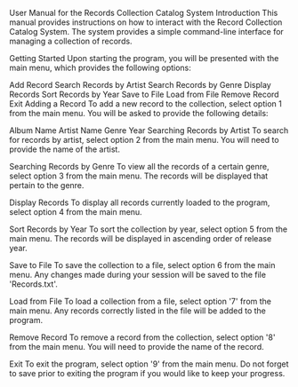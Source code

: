 User Manual for the Records Collection Catalog System
Introduction
This manual provides instructions on how to interact with the Record Collection Catalog System. The system provides a simple command-line interface for managing a collection of records.

Getting Started
Upon starting the program, you will be presented with the main menu, which provides the following options:

Add Record
Search Records by Artist
Search Records by Genre
Display Records
Sort Records by Year
Save to File
Load from File
Remove Record
Exit
Adding a Record
To add a new record to the collection, select option 1 from the main menu. You will be asked to provide the following details:

Album Name
Artist Name
Genre
Year
Searching Records by Artist
To search for records by artist, select option 2 from the main menu. You will need to provide the name of the artist.

Searching Records by Genre
To view all the records of a certain genre, select option 3 from the main menu. The records will be displayed that pertain to the genre.

Display Records
To display all records currently loaded to the program, select option 4 from the main menu.

Sort Records by Year
To sort the collection by year, select option 5 from the main menu. The records will be displayed in ascending order of release year.

Save to File
To save the collection to a file, select option 6 from the main menu. Any changes made during your session will be saved to the file 'Records.txt'.

Load from File
To load a collection from a file, select option '7' from the main menu. Any records correctly listed in the file will be added to the program.

Remove Record
To remove a record from the collection, select option '8' from the main menu. You will need to provide the name of the record.

Exit
To exit the program, select option '9' from the main menu. Do not forget to save prior to exiting the program if you would like to keep your progress.

